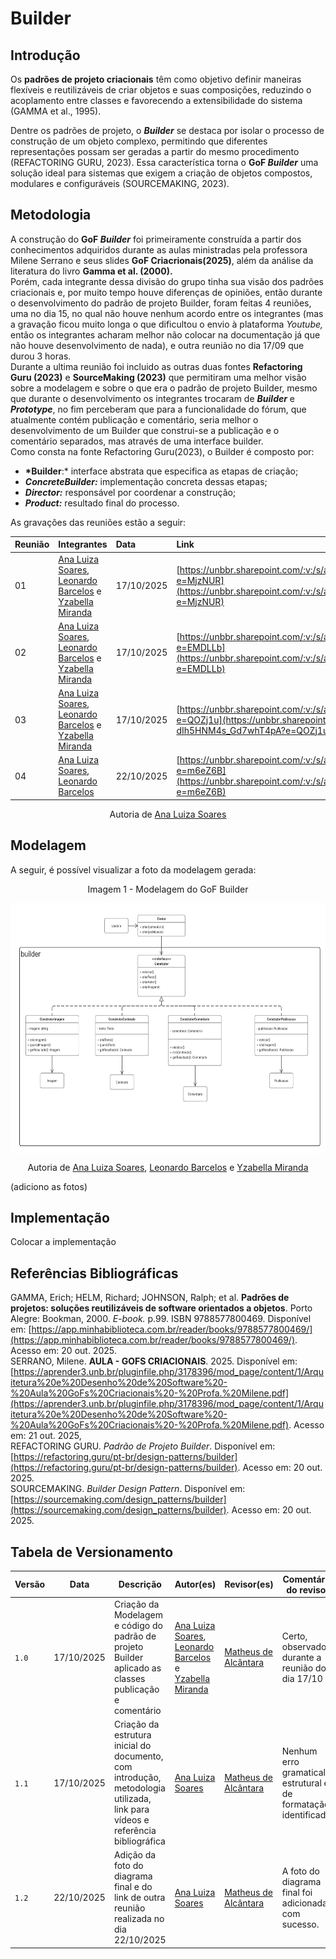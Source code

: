 # Builder

## Introdução

Os **padrões de projeto criacionais** têm como objetivo definir maneiras flexíveis e reutilizáveis de criar objetos e suas composições, reduzindo o acoplamento entre classes e favorecendo a extensibilidade do sistema (GAMMA et al., 1995).

Dentre os padrões de projeto, o **_Builder_** se destaca por isolar o processo de construção de um objeto complexo, permitindo que diferentes representações possam ser geradas a partir do mesmo procedimento (REFACTORING GURU, 2023). Essa característica torna o **GoF _Builder_** uma solução ideal para sistemas que exigem a criação de objetos compostos, modulares e configuráveis (SOURCEMAKING, 2023).

## Metodologia

A construção do **GoF _Builder_** foi primeiramente construída a partir dos conhecimentos adquiridos durante as aulas ministradas pela professora Milene Serrano e seus slides **GoF Criacrionais(2025)**, além da análise da literatura do livro **Gamma et al. (2000).**  
Porém, cada integrante dessa divisão do grupo tinha sua visão dos padrões criacionais e, por muito tempo houve diferenças de opiniões, então durante o desenvolvimento do padrão de projeto Builder, foram feitas 4 reuniões, uma no dia 15, no qual não houve nenhum acordo entre os integrantes (mas a gravação ficou muito longa o que dificultou o envio à plataforma _Youtube,_ então os integrantes acharam melhor não colocar na documentação já que não houve desenvolvimento de nada), e outra reunião no dia 17/09 que durou 3 horas.  
Durante a ultima reunião foi incluido as outras duas fontes **Refactoring Guru (2023)** e **SourceMaking (2023)** que permitiram uma melhor visão sobre a modelagem e sobre o que era o padrão de projeto Builder, mesmo que durante o desenvolvimento os integrantes trocaram de **_Builder_** e **_Prototype_**, no fim perceberam que para a funcionalidade do fórum, que atualmente contém publicação e comentário, seria melhor o desenvolvimento de um Builder que construi-se a publicação e o comentário separados, mas através de uma interface builder.  
Como consta na fonte Refactoring Guru(2023), o Builder é composto por:

- **\*Builder**:\* interface abstrata que especifica as etapas de criação;
- **_ConcreteBuilder:_** implementação concreta dessas etapas;
- **_Director:_** responsável por coordenar a construção;
- **_Product:_** resultado final do processo.

As gravações das reuniões estão a seguir:

| Reunião | Integrantes                                                                                                                                              | Data       | Link                                                                                                                                                                                                           |
| :------ | :------------------------------------------------------------------------------------------------------------------------------------------------------- | :--------- | :------------------------------------------------------------------------------------------------------------------------------------------------------------------------------------------------------------- |
| 01      | [Ana Luiza Soares](https://github.com/Ana-Luiza-SC), [Leonardo Barcelos](https://github.com/oyLeonardo) e [Yzabella Miranda](https://github.com/redjsun) | 17/10/2025 | [https://unbbr.sharepoint.com/:v:/s/arquitetos/EWNTWmyA3oFHnCVxBo3IRUYB34eILTDJXEMufMTqOOutqA?e=MjzNUR](https://unbbr.sharepoint.com/:v:/s/arquitetos/EWNTWmyA3oFHnCVxBo3IRUYB34eILTDJXEMufMTqOOutqA?e=MjzNUR) |
| 02      | [Ana Luiza Soares](https://github.com/Ana-Luiza-SC), [Leonardo Barcelos](https://github.com/oyLeonardo) e [Yzabella Miranda](https://github.com/redjsun) | 17/10/2025 | [https://unbbr.sharepoint.com/:v:/s/arquitetos/ESxJosJC2X9CmHcfShrhFNIBihOw_bAj0QcqqFnCNWfJDA?e=EMDLLb](https://unbbr.sharepoint.com/:v:/s/arquitetos/ESxJosJC2X9CmHcfShrhFNIBihOw_bAj0QcqqFnCNWfJDA?e=EMDLLb) |
| 03      | [Ana Luiza Soares](https://github.com/Ana-Luiza-SC), [Leonardo Barcelos](https://github.com/oyLeonardo) e [Yzabella Miranda](https://github.com/redjsun) | 17/10/2025 | [https://unbbr.sharepoint.com/:v:/s/arquitetos/Eepo1sfqTUxFpFRTWQASkggBPx-dIh5HNM4s_Gd7whT4pA?e=QOZj1u](https://unbbr.sharepoint.com/:v:/s/arquitetos/Eepo1sfqTUxFpFRTWQASkggBPx-dIh5HNM4s_Gd7whT4pA?e=QOZj1u) |
| 04      | [Ana Luiza Soares](https://github.com/Ana-Luiza-SC), [Leonardo Barcelos](https://github.com/oyLeonardo)                                                  | 22/10/2025 | [https://unbbr.sharepoint.com/:v:/s/arquitetos/EZyTgTos3wJAtuLDuh32cnIBbDzuDTphBIYuLNh50QvhwA?e=m6eZ6B](https://unbbr.sharepoint.com/:v:/s/arquitetos/EZyTgTos3wJAtuLDuh32cnIBbDzuDTphBIYuLNh50QvhwA?e=m6eZ6B) |

<p align = "center">Autoria de <a href="https://github.com/Ana-Luiza-SC">Ana Luiza Soares</a> </p>

## Modelagem

A seguir, é possível visualizar a foto da modelagem gerada:

<p align="center">Imagem  1 - Modelagem do GoF Builder</p>

<img src="assets/diagrama_builder.png" align="center" width="600" height="400" loading="lazy">

<p align = "center">Autoria de <a href="https://github.com/Ana-Luiza-SC">Ana Luiza Soares</a>, <a href="https://github.com/oyLeonardo">Leonardo Barcelos</a> e <a href="https://github.com/redjsun">Yzabella Miranda</a> </p>

(adiciono as fotos)

## Implementação

Colocar a implementação

## Referências Bibliográficas

GAMMA, Erich; HELM, Richard; JOHNSON, Ralph; et al. **Padrões de projetos: soluções reutilizáveis de software orientados a objetos**. Porto Alegre: Bookman, 2000\. _E-book._ p.99. ISBN 9788577800469\. Disponível em: [https://app.minhabiblioteca.com.br/reader/books/9788577800469/](https://app.minhabiblioteca.com.br/reader/books/9788577800469/). Acesso em: 20 out. 2025\.  
SERRANO, Milene. **AULA \- GOFS CRIACIONAIS**. 2025\. Disponível em: [https://aprender3.unb.br/pluginfile.php/3178396/mod_page/content/1/Arquitetura%20e%20Desenho%20de%20Software%20-%20Aula%20GoFs%20Criacionais%20-%20Profa.%20Milene.pdf](https://aprender3.unb.br/pluginfile.php/3178396/mod_page/content/1/Arquitetura%20e%20Desenho%20de%20Software%20-%20Aula%20GoFs%20Criacionais%20-%20Profa.%20Milene.pdf). Acesso em: 21 out. 2025,  
REFACTORING GURU. _Padrão de Projeto Builder_. Disponível em: [https://refactoring.guru/pt-br/design-patterns/builder](https://refactoring.guru/pt-br/design-patterns/builder). Acesso em: 20 out. 2025\.  
SOURCEMAKING. _Builder Design Pattern_. Disponível em: [https://sourcemaking.com/design_patterns/builder](https://sourcemaking.com/design_patterns/builder). Acesso em: 20 out. 2025\.

## Tabela de Versionamento

| Versão | Data       | Descrição                                                                                                                     | Autor(es)                                                                                                                                                | Revisor(es)                                                   | Comentário do revisor                                            | Data da revisão |
| ------ | ---------- | ----------------------------------------------------------------------------------------------------------------------------- | -------------------------------------------------------------------------------------------------------------------------------------------------------- | ------------------------------------------------------------- | ---------------------------------------------------------------- | --------------- |
| `1.0`  | 17/10/2025 | Criação da Modelagem e código do padrão de projeto Builder aplicado as classes publicação e comentário                        | [Ana Luiza Soares](https://github.com/Ana-Luiza-SC), [Leonardo Barcelos](https://github.com/oyLeonardo) e [Yzabella Miranda](https://github.com/redjsun) | [Matheus de Alcântara](https://github.com/matheusdealcantara) | Certo, observado durante a reunião do dia 17/10                  | 23/10/2025      |
| `1.1`  | 17/10/2025 | Criação da estrutura inicial do documento, com introdução, metodologia utilizada, link para vídeos e referência bibliográfica | [Ana Luiza Soares](https://github.com/Ana-Luiza-SC)                                                                                                      | [Matheus de Alcântara](https://github.com/matheusdealcantara) | Nenhum erro gramatical, estrutural e de formatação identificado. | 23/10/2025      |
| `1.2`  | 22/10/2025 | Adição da foto do diagrama final e do link de outra reunião realizada no dia 22/10/2025                                       | [Ana Luiza Soares](https://github.com/Ana-Luiza-SC)                                                                                                      | [Matheus de Alcântara](https://github.com/matheusdealcantara) | A foto do diagrama final foi adicionada com sucesso.             | 23/10/2025      |
